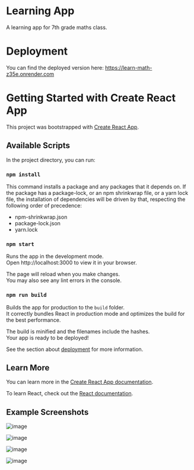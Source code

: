 # Learning App

A learning app for 7th grade maths class. 

# Deployment 

You can find the deployed version here: https://learn-math-z35e.onrender.com

# Getting Started with Create React App

This project was bootstrapped with [Create React App](https://github.com/facebook/create-react-app).

## Available Scripts

In the project directory, you can run:

### `npm install`

This command installs a package and any packages that it depends on. If the package has a package-lock, or an npm shrinkwrap file, or a yarn lock file, the installation of dependencies will be driven by that, respecting the following order of precedence:
- npm-shrinkwrap.json
- package-lock.json
- yarn.lock

### `npm start`

Runs the app in the development mode.\
Open http://localhost:3000 to view it in your browser.

The page will reload when you make changes.\
You may also see any lint errors in the console.

### `npm run build`

Builds the app for production to the `build` folder.\
It correctly bundles React in production mode and optimizes the build for the best performance.

The build is minified and the filenames include the hashes.\
Your app is ready to be deployed!

See the section about [deployment](https://facebook.github.io/create-react-app/docs/deployment) for more information.

## Learn More

You can learn more in the [Create React App documentation](https://facebook.github.io/create-react-app/docs/getting-started).

To learn React, check out the [React documentation](https://reactjs.org/).

## Example Screenshots

![image](https://github.com/user-attachments/assets/4bc1ade2-ad3e-4d60-bf21-b242a94075fb)

![image](https://github.com/user-attachments/assets/ba9a5ad4-fb14-45f2-82a1-79be1472ccb8)

![image](https://github.com/user-attachments/assets/a6c87808-dfec-4540-88c0-82f5be50a09a)

![image](https://github.com/user-attachments/assets/fd053823-0420-4901-98b1-0337101bb016)
